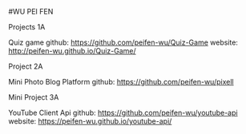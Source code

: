 #WU PEI FEN

Projects 1A

Quiz game
github: https://github.com/peifen-wu/Quiz-Game
website: http://peifen-wu.github.io/Quiz-Game/

Project 2A

Mini Photo Blog Platform
github: https://github.com/peifen-wu/pixell

Mini Project 3A

YouTube Client Api
github: https://github.com/peifen-wu/youtube-api
website: https://peifen-wu.github.io/youtube-api/